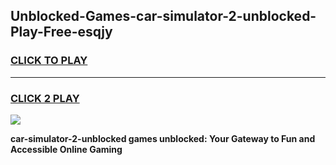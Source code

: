 
## Unblocked-Games-car-simulator-2-unblocked-Play-Free-esqjy
<h3>
<a href="https://premium76.site?title=car-simulator-2-unblocked&ref=24M">CLICK TO PLAY</a></h3>
<hr>

<h3>
<a href="https://premium76.site?title=car-simulator-2-unblocked&ref=24M">CLICK 2 PLAY</a>
  
</h3>

<a href="https://premium76.site?title=car-simulator-2-unblocked&ref=24M"><img src="https://clearcache.store/games.png"></a>


**car-simulator-2-unblocked games unblocked: Your Gateway to Fun and Accessible Online Gaming**
